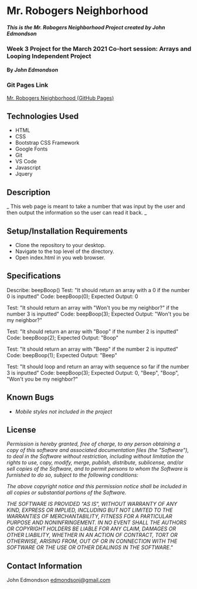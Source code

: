 # Mr. Robogers Neighborhood

#### _This is the Mr. Robogers Neighborhood Project created by John Edmondson_

### Week 3 Project for the March 2021 Co-hort session: Arrays and Looping Independent Project

#### By _**John Edmondson**_

### Git Pages Link

[Mr. Robogers Neighborhood (GitHub Pages)](http://basicjohn.github.io/mr-robogers)

## Technologies Used

- HTML
- CSS
- Bootstrap CSS Framework
- Google Fonts
- Git
- VS Code
- Javascript
- Jquery

## Description

\_ This web page is meant to take a number that was input by the user and then output the information so the user can read it back. \_

## Setup/Installation Requirements

- Clone the repository to your desktop.
- Navigate to the top level of the directory.
- Open index.html in you web browser.

## Specifications

Describe: beepBoop()
Test: "It should return an array with a 0 if the number 0 is inputted"
Code: beepBoop(0);
Expected Output: 0

Test: "It should return an array with "Won't you be my neighbor?" if the number 3 is inputted"
Code: beepBoop(3);
Expected Output: "Won't you be my neighbor?"

Test: "It should return an array with "Boop" if the number 2 is inputted"
Code: beepBoop(2);
Expected Output: "Boop"

Test: "It should return an array with "Beep" if the number 2 is inputted"
Code: beepBoop(1);
Expected Output: "Beep"

Test: "It should loop and return an array with sequence so far if the number 3 is inputted"
Code: beepBoop(3);
Expected Output: 0, "Beep", "Boop", "Won't you be my neighbor?"

## Known Bugs

- _Mobile styles not included in the project_

## License

_Permission is hereby granted, free of charge, to any person obtaining a copy of this software and associated documentation files (the "Software"), to deal in the Software without restriction, including without limitation the rights to use, copy, modify, merge, publish, distribute, sublicense, and/or sell copies of the Software, and to permit persons to whom the Software is furnished to do so, subject to the following conditions:_

_The above copyright notice and this permission notice shall be included in all copies or substantial portions of the Software._

_THE SOFTWARE IS PROVIDED "AS IS", WITHOUT WARRANTY OF ANY KIND, EXPRESS OR IMPLIED, INCLUDING BUT NOT LIMITED TO THE WARRANTIES OF MERCHANTABILITY, FITNESS FOR A PARTICULAR PURPOSE AND NONINFRINGEMENT. IN NO EVENT SHALL THE AUTHORS OR COPYRIGHT HOLDERS BE LIABLE FOR ANY CLAIM, DAMAGES OR OTHER LIABILITY, WHETHER IN AN ACTION OF CONTRACT, TORT OR OTHERWISE, ARISING FROM, OUT OF OR IN CONNECTION WITH THE SOFTWARE OR THE USE OR OTHER DEALINGS IN THE SOFTWARE."_

## Contact Information

John Edmondson edmondsonj@gmail.com
